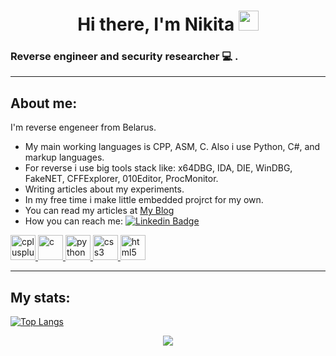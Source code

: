 <h1 align="center">Hi there, I'm Nikita
    <img src="https://github.com/blackcater/blackcater/raw/main/images/Hi.gif" height="32" width="32"/>
</h1>

### Reverse engineer and security researcher 💻 .


----


## About me:

  I'm reverse engeneer from Belarus.
  * My main working languages is CPP, ASM, C. Also i use Python, C#, and markup languages.
  * For reverse i use big tools stack like: x64DBG, IDA, DIE, WinDBG, FakeNET, CFFExplorer, 010Editor, ProcMonitor. 
  * Writing articles about my experiments.
  * In my free time i make little embedded projrct for my own.
  * You can read my articles at [My Blog](https://qeratos.github.io)
  * How you can reach me: [![Linkedin Badge](https://img.shields.io/badge/-Nikita-blue?style=flat&logo=Linkedin&logoColor=white)](https://www.linkedin.com/in/nikita-belugin-72ba51180/)

<div>
  <a href="https://www.w3schools.com/cpp/" target="_blank" rel="noreferrer"> <img src="images/C++.svg" alt="cplusplus" width="40" height="40"/> </a> 
  <a href="https://www.cprogramming.com/" target="_blank" rel="noreferrer"> <img src="images/C.svg" alt="c" width="40" height="40"/> </a> 
  <a href="https://www.python.org" target="_blank" rel="noreferrer"> <img src="images/python.svg" alt="python" width="40" height="40"/> </a> 
  <a href="https://www.w3schools.com/css/" target="_blank" rel="noreferrer"> <img src="images/CSS3.svg" alt="css3" width="40" height="40"/> </a> 
  <a href="https://www.w3.org/html/" target="_blank" rel="noreferrer"> <img src="images/HTML5.svg" alt="html5" width="40" height="40"/> </a> 
</div>

----

## My stats:

[![Top Langs](https://github-readme-stats.vercel.app/api/top-langs/?username=qeratos&theme=dark&layout=compact)](https://github.com/anuraghazra/github-readme-stats)

<p align="center">
  <img src="https://capsule-render.vercel.app/api?type=waving&color=FF1C8EFF&height=60&section=footer"/>
</p>
